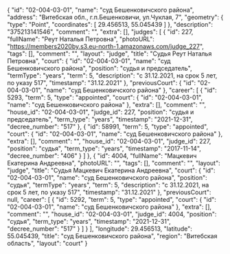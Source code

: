{
    "id": "02-004-03-01",
    "name": "суд Бешенковичского района",
    "address": "Витебская обл., г.п.Бешенковичи, ул.Чуклая, 7",
    "geometry": {
        "type": "Point",
        "coordinates": [
            29.456513,
            55.045439
        ]
    },
    "description": "375213141546",
    "comment": "",
    "extra": [],
    "judges": [
        {
            "id": 227,
            "fullName": "Реут Наталья Петровна",
            "photoURL": "https://members2020by.s3.eu-north-1.amazonaws.com/judge_227",
            "tags": [],
            "comment": "",
            "layout": "judge",
            "title": "Судья Реут Наталья Петровна",
            "court": {
                "id": "02-004-03-01",
                "name": "суд Бешенковичского района",
                "position": "судья и председатель",
                "termType": "years",
                "term": 5,
                "description": "c 31.12.2021, на срок 5 лет, по указу 517",
                "timestamp": "31.12.2021"
            },
            "previousCourt": {
                "id": "02-004-03-01",
                "name": "суд Бешенковичского района"
            },
            "career": [
                {
                    "id": 5293,
                    "term": 5,
                    "type": "appointed",
                    "court": {
                        "id": "02-004-03-01",
                        "name": "суд Бешенковичского района"
                    },
                    "extra": [],
                    "comment": "",
                    "house_id": "02-004-03-01",
                    "judge_id": 227,
                    "position": "судья и председатель",
                    "term_type": "years",
                    "timestamp": "2021-12-31",
                    "decree_number": "517"
                },
                {
                    "id": 58991,
                    "term": 5,
                    "type": "appointed",
                    "court": {
                        "id": "02-004-03-01",
                        "name": "суд Бешенковичского района"
                    },
                    "extra": [],
                    "comment": "",
                    "house_id": "02-004-03-01",
                    "judge_id": 227,
                    "position": "судья",
                    "term_type": "years",
                    "timestamp": "2017-11-14",
                    "decree_number": "406"
                }
            ]
        },
        {
            "id": 4004,
            "fullName": "Мацкевич Екатерина Андреевна",
            "photoURL": "",
            "tags": [],
            "comment": "",
            "layout": "judge",
            "title": "Судья Мацкевич Екатерина Андреевна",
            "court": {
                "id": "02-004-03-01",
                "name": "суд Бешенковичского района",
                "position": "судья",
                "termType": "years",
                "term": 5,
                "description": "c 31.12.2021, на срок 5 лет, по указу 517",
                "timestamp": "31.12.2021"
            },
            "previousCourt": null,
            "career": [
                {
                    "id": 5292,
                    "term": 5,
                    "type": "appointed",
                    "court": {
                        "id": "02-004-03-01",
                        "name": "суд Бешенковичского района"
                    },
                    "extra": [],
                    "comment": "",
                    "house_id": "02-004-03-01",
                    "judge_id": 4004,
                    "position": "судья",
                    "term_type": "years",
                    "timestamp": "2021-12-31",
                    "decree_number": "517"
                }
            ]
        }
    ],
    "longitude": 29.456513,
    "latitude": 55.045439,
    "title": "суд Бешенковичского района",
    "region": "Витебская область",
    "layout": "court"
}